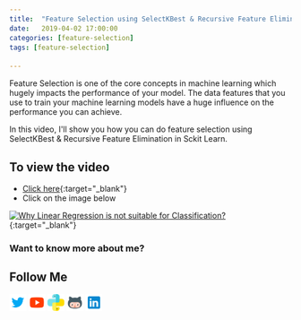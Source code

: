 ```yaml
---
title:  "Feature Selection using SelectKBest & Recursive Feature Elimination"
date:   2019-04-02 17:00:00
categories: [feature-selection]
tags: [feature-selection]

---
```


Feature Selection is one of the core concepts in machine learning which hugely impacts the performance of your model. The data features that you use to train your machine learning models have a huge influence on the performance you can achieve.

In this video, I'll show you how you can do feature selection using SelectKBest & Recursive Feature Elimination in Sckit Learn.


## To view the video
* [Click here](https://youtu.be/xlHk4okO8Ls){:target="_blank"}
* Click on the image below

[![Why Linear Regression is not suitable for Classification?](http://img.youtube.com/vi/xlHk4okO8Ls/0.jpg)](http://www.youtube.com/watch?v=xlHk4okO8Ls){:target="_blank"}

### Want to know more about me?
## Follow Me
<a href="https://twitter.com/_bhaveshbhatt" target="_blank"><img class="ai-subscribed-social-icon" src="/assets/images/tw.png" width="30"></a>
<a href="https://www.youtube.com/bhaveshbhatt8791/" target="_blank"><img class="ai-subscribed-social-icon" src="/assets/images/ytb.png" width="30"></a>
<a href="https://www.youtube.com/PythonTricks/" target="_blank"><img class="ai-subscribed-social-icon" src="/assets/images/python_logo.png" width="30"></a>
<a href="https://github.com/bhattbhavesh91" target="_blank"><img class="ai-subscribed-social-icon" src="/assets/images/gthb.png" width="30"></a>
<a href="https://www.linkedin.com/in/bhattbhavesh91/" target="_blank"><img class="ai-subscribed-social-icon" src="/assets/images/lnkdn.png" width="30"></a>
